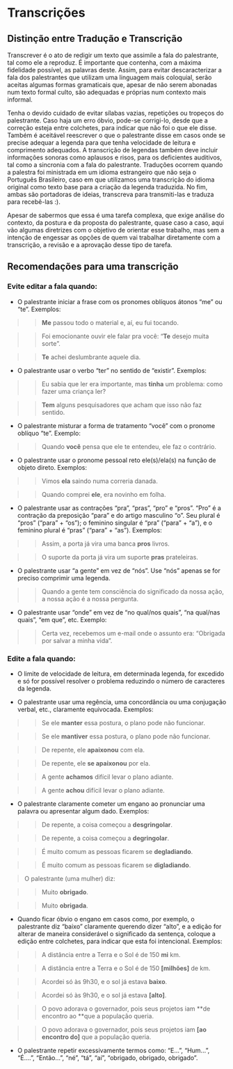 # Transcrições

## Distinção entre Tradução e Transcrição 
Transcrever é o ato de redigir um texto que assimile a fala do palestrante, tal como ele a reproduz. É importante que contenha, com a máxima fidelidade possível, as palavras deste.
Assim, para evitar descaracterizar a fala dos palestrantes que utilizam uma linguagem mais coloquial, serão aceitas algumas formas gramaticais que, apesar de não serem abonadas num texto formal culto, são adequadas e próprias num contexto mais informal.

Tenha o devido cuidado de evitar sílabas vazias, repetições ou tropeços do palestrante. Caso haja um erro óbvio, pode-se corrigi-lo, desde que a correção esteja entre colchetes, para indicar que não foi o que ele disse. Também é aceitável reescrever o que o palestrante disse em casos onde se precise adequar a legenda para que tenha velocidade de leitura e comprimento adequados. A transcrição de legendas também deve incluir informações sonoras como aplausos e risos, para os deficientes auditivos, tal como a sincronia com a fala do palestrante. Traduções ocorrem quando a palestra foi ministrada em um idioma estrangeiro que não seja o Português Brasileiro, caso em que utilizamos uma transcrição do idioma original como texto base para a criação da legenda traduzida. No fim, ambas são portadoras de ideias, transcreva para transmiti-las e traduza para recebê-las :).

Apesar de sabermos que essa é uma tarefa complexa, que exige análise do contexto, da postura e da proposta do palestrante, quase caso a caso, aqui vão algumas diretrizes com o objetivo de orientar esse trabalho, mas sem a intenção de engessar as opções de quem vai trabalhar diretamente com a transcrição, a revisão e a aprovação desse tipo de tarefa.

## Recomendações para uma transcrição

### Evite editar a fala quando:
 
- O palestrante iniciar a frase com os pronomes oblíquos átonos “me” ou “te”. Exemplos:

>> __Me__ passou todo o material e, aí, eu fui tocando.

>> Foi emocionante ouvir ele falar pra você: “__Te__ desejo muita sorte”.

>> __Te__ achei deslumbrante aquele dia.

- O palestrante usar o verbo “ter” no sentido de “existir”. Exemplos:

>> Eu sabia que ler era importante, mas __tinha__ um problema: como fazer uma criança ler?

>> __Tem__ alguns pesquisadores que acham que isso não faz sentido.

- O palestrante misturar a forma de tratamento “você” com o pronome oblíquo “te”. Exemplo:

>> Quando __você__ pensa que ele te entendeu, ele faz o contrário.

- O palestrante usar o pronome pessoal reto ele(s)/ela(s) na função de objeto direto. Exemplos:

>> Vimos __ela__ saindo numa correria danada.

>> Quando comprei __ele__, era novinho em folha.

- O palestrante usar as contrações “pra”, “pras”, “pro” e “pros”. “Pro” é a contração da preposição “para” e do artigo masculino “o”. Seu plural é “pros” (“para” + “os”); o feminino singular é “pra” (“para” + “a”), e o feminino plural é “pras” (“para” + “as”). Exemplos:

>> Assim, a porta já vira uma banca __pros__ livros.

>> O suporte da porta já vira um suporte __pras__ prateleiras.

- O palestrante usar “a gente” em vez de “nós”. Use “nós” apenas se for preciso comprimir uma legenda.

>> Quando a gente tem consciência do significado da nossa ação, a nossa ação é a nossa pergunta.

- O palestrante usar “onde” em vez de “no qual/nos quais”, “na qual/nas quais”, “em que”, etc. Exemplo:

>> Certa vez, recebemos um e-mail onde o assunto era: “Obrigada por salvar a minha vida”.

### Edite a fala quando:
 
- O limite de velocidade de leitura, em determinada legenda, for excedido e só for possível resolver o problema reduzindo o número de caracteres da legenda. 

- O palestrante usar uma regência, uma concordância ou uma conjugação verbal, etc., claramente equivocada. Exemplos:

>> Se ele **manter** essa postura, o plano pode não funcionar.

>> Se ele **mantiver** essa postura, o plano pode não funcionar.

>> De repente, ele **apaixonou** com ela. 

>> De repente, ele **se apaixonou** por ela.

>> A gente **achamos** difícil levar o plano adiante.

>>A gente **achou** difícil levar o plano adiante.

- O palestrante claramente cometer um engano ao pronunciar uma palavra ou apresentar algum dado. Exemplos:

>> De repente, a coisa começou a **desgringolar**.

>> De repente, a coisa começou a **degringolar**.

>> É muito comum as pessoas ficarem se **degladiando**.

>> É muito comum as pessoas ficarem se **digladiando**.

> O palestrante (uma mulher) diz:

>> Muito **obrigado**.

>> Muito **obrigada**.

- Quando ficar óbvio o engano em casos como, por exemplo, o palestrante diz “baixo” claramente querendo dizer “alto”, e a edição for alterar de maneira considerável o significado da sentença, coloque a edição entre colchetes, para indicar que esta foi intencional. Exemplos:

>> A distância entre a Terra e o Sol é de 150 **mi** km.

>> A distância entre a Terra e o Sol é de 150 **[milhões]** de km.

>> Acordei só às 9h30, e o sol já estava **baixo**.

>> Acordei só às 9h30, e o sol já estava **[alto]**.

>> O povo adorava o governador, pois seus projetos iam **de encontro ao **que a população queria.

>> O povo adorava o governador, pois seus projetos iam **[ao encontro do]** que a população queria.

- O palestrante repetir excessivamente termos como: “E...”, “Hum...”, “É….”, “Então...”, “né”, “tá”, “aí”, “obrigado, obrigado, obrigado”.
